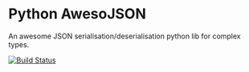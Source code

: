 # Python AwesoJSON
An awesome JSON serialisation/deserialisation python lib for complex types.

[![Build Status](https://travis-ci.org/vphilippon/python-awesojson.svg?branch=develop)](https://travis-ci.org/vphilippon/python-awesojson)

